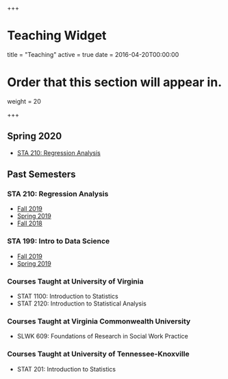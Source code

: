 +++
# Teaching Widget
title = "Teaching"
active = true
date = 2016-04-20T00:00:00

# Order that this section will appear in.
weight = 20


+++

## Spring 2020 
- [STA 210: Regression Analysis](https://www2.stat.duke.edu/courses/Spring20/sta210.001/)

## Past Semesters

### STA 210: Regression Analysis
  - [Fall 2019](https://www2.stat.duke.edu/courses/Fall19/sta210.001/)
  - [Spring 2019](https://www2.stat.duke.edu/courses/Spring19/sta210.001/)
  - [Fall 2018](https://www2.stat.duke.edu/courses/Fall18/sta210.001/index.html)

### STA 199: Intro to Data Science
- [Fall 2019](https://www2.stat.duke.edu/courses/Fall19/sta199.001/)
- [Spring 2019](https://www2.stat.duke.edu/courses/Spring19/sta199.001/)


### Courses Taught at University of Virginia
- STAT 1100: Introduction to Statistics
- STAT 2120: Introduction to Statistical Analysis

### Courses Taught at Virginia Commonwealth University 
- SLWK 609: Foundations of Research in Social Work Practice

### Courses Taught at University of Tennessee-Knoxville
- STAT 201: Introduction to Statistics
